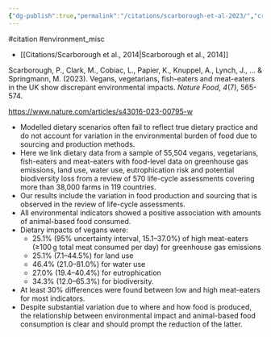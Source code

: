 ```yaml
---
{"dg-publish":true,"permalink":"/citations/scarborough-et-al-2023/","created":"2023-12-18T14:31:44.000+00:00","updated":"2025-09-28T23:48:38.614+01:00"}
---
```


#citation #environment_misc 

- [[Citations/Scarborough et al., 2014\|Scarborough et al., 2014]]

Scarborough, P., Clark, M., Cobiac, L., Papier, K., Knuppel, A., Lynch, J., ... & Springmann, M. (2023). Vegans, vegetarians, fish-eaters and meat-eaters in the UK show discrepant environmental impacts. _Nature Food_, _4_(7), 565-574.

https://www.nature.com/articles/s43016-023-00795-w

- Modelled dietary scenarios often fail to reflect true dietary practice and do not account for variation in the environmental burden of food due to sourcing and production methods. 
- Here we link dietary data from a sample of 55,504 vegans, vegetarians, fish-eaters and meat-eaters with food-level data on greenhouse gas emissions, land use, water use, eutrophication risk and potential biodiversity loss from a review of 570 life-cycle assessments covering more than 38,000 farms in 119 countries. 
- Our results include the variation in food production and sourcing that is observed in the review of life-cycle assessments. 
- All environmental indicators showed a positive association with amounts of animal-based food consumed. 
- Dietary impacts of vegans were:
	- 25.1% (95% uncertainty interval, 15.1–37.0%) of high meat-eaters (≥100 g total meat consumed per day) for greenhouse gas emissions
	- 25.1% (7.1–44.5%) for land use
	- 46.4% (21.0–81.0%) for water use
	- 27.0% (19.4–40.4%) for eutrophication
	- 34.3% (12.0–65.3%) for biodiversity.
- At least 30% differences were found between low and high meat-eaters for most indicators. 
- Despite substantial variation due to where and how food is produced, the relationship between environmental impact and animal-based food consumption is clear and should prompt the reduction of the latter.